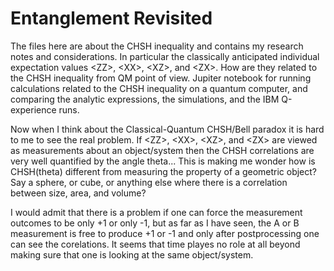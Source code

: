 # Entanglement Revisited

The files here are about the CHSH inequality and contains my research notes and considerations.
In particular the classically anticipated individual expectation values \<ZZ\>, \<XX\>, \<XZ\>, and \<ZX\>.
How are they related to the CHSH inequality from QM point of view. 
Jupiter notebook for running calculations related to the CHSH inequality on a quantum computer,
and comparing the analytic expressions, the simulations, and the IBM Q-experience runs.
  
Now when I think about the Classical-Quantum CHSH/Bell paradox it is hard to me to see the real problem.
If \<ZZ\>, \<XX\>, \<XZ\>, and \<ZX\> are viewed as measurements about an object/system 
then the CHSH correlations are very well quantified by the angle theta... 
This is making me wonder how is CHSH(theta) different from measuring the property of a geometric object?
Say a sphere, or cube, or anything else where there is a correlation between size, area, and volume?
  
I would admit that there is a problem if one can force the measurement outcomes to be only +1 or only -1,
but as far as I have seen, the A or B measurement is free to produce +1 or -1 
and only after postprocessing one can see the corelations. It seems that time playes no role at all beyond
making sure that one is looking at the same object/system.


